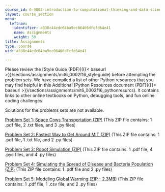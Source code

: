 ```yaml
---
course_id: 6-0002-introduction-to-computational-thinking-and-data-science-fall-2016
layout: course_section
menu:
  leftnav:
    identifier: a838c44edc04ba9ec06466dfcfd64e41
    name: Assignments
    weight: 50
title: Assignments
type: course
uid: a838c44edc04ba9ec06466dfcfd64e41

---
```


Please review the [Style Guide (PDF)]({{< baseurl >}}/sections/assignments/mit6_0002f16_styleguide) before attempting the problem sets. We have compiled a list of other Python resources that you may find helpful in this Additional [Python Resources document (PDF)]({{< baseurl >}}/sections/assignments/mit6_0002f16_pythonresurcs). It contains links to other online textbooks on Python, debugging tools, and fun online coding challenges.

Solutions for the problems sets are not available.

[Problem Set 1: Space Cows Transportation (ZIP)](/coursemedia/6-0002-introduction-to-computational-thinking-and-data-science-fall-2016/687c3ee2bee6229f46968d366a92345e_PS1.zip) (This ZIP file contains: 1 .pdf file, 2 .txt files, and 3 .py files)

[Problem Set 2: Fastest Way to Get Around MIT (ZIP)](/coursemedia/6-0002-introduction-to-computational-thinking-and-data-science-fall-2016/a03ae7bf25e1cd1349fc81df23952509_PS2.zip) (This ZIP file contains: 1 .pdf file, 1 .txt file, and 2 .py files)

[Problem Set 3: Robot Simulation (ZIP)](/coursemedia/6-0002-introduction-to-computational-thinking-and-data-science-fall-2016/ccc304c1ea4ee213b2846f1ec1fc01f8_PS3.zip) (This ZIP file contains: 1 .pdf file, 4 .pyc files, and 4 .py files)

[Problem Set 4: Simulating the Spread of Disease and Bacteria Population (ZIP)](/coursemedia/6-0002-introduction-to-computational-thinking-and-data-science-fall-2016/f6b48ebba57fc33e9cb7e815abf8f407_PS4.zip) (This ZIP file contains: 1 .pdf file and 2 .py files)

[Problem Set 5: Modeling Global Warming (ZIP - 2.3MB)](/coursemedia/6-0002-introduction-to-computational-thinking-and-data-science-fall-2016/f5682c4bfaad90428a6e9fd82c66b27a_PS5.zip) (This ZIP file contains: 1 .pdf file, 1 .csv file, and 2 .py files)